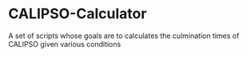 # CALIPSO-Calculator
A set of scripts whose goals are to calculates the culmination times of CALIPSO given various conditions
